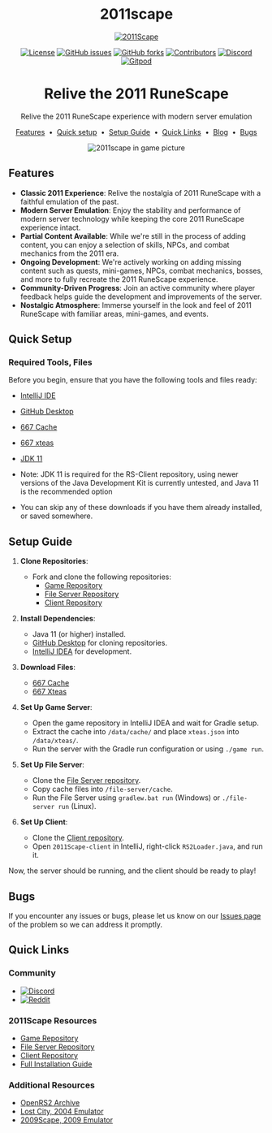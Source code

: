 <div align="center">
<h1>2011scape</h1>
<a href="https://github.com/2011Scape/game">
  <img src="https://i.imgur.com/IKFkP0S.jpeg" alt="2011Scape">
</a>

[![License](https://img.shields.io/badge/license-ISC-blue?style=for-the-badge&logo=open-source-initiative&logoColor=white)](https://opensource.org/licenses/ISC)
[![GitHub issues](https://img.shields.io/github/issues/2011Scape/game?style=for-the-badge&label=Issues%20%E2%9A%A0%EF%B8%8F&color=gold)](https://github.com/2011Scape/game/issues)
[![GitHub forks](https://img.shields.io/github/forks/2011Scape/game?style=for-the-badge&logo=github&logoColor=white)](https://github.com/2011Scape/game/forks)
[![Contributors](https://img.shields.io/github/contributors/2011Scape/game?style=for-the-badge&logo=github&color=darkgreen)](https://github.com/2011Scape/game/graphs/contributors)
[![Discord](https://img.shields.io/discord/1055304546521469019?label=chat&logo=discord&logoColor=white&style=for-the-badge&color=5865F2)](https://discord.gg/jDbBAKjhxh)
[![Gitpod](https://img.shields.io/badge/Gitpod-orange?style=for-the-badge&logo=gitpod&logoColor=white)](https://gitpod.io/#https://github.com/2011Scape/game)

<h1>Relive the 2011 RuneScape</h1>

<p>Relive the 2011 RuneScape experience with modern server emulation</p>

<a href="#features">Features</a> &nbsp;&bull;&nbsp;
<a href="#quick setup">Quick setup</a> &nbsp;&bull;&nbsp;
<a href="#setup guide">Setup Guide</a> &nbsp;&bull;&nbsp;
<a href="#quick links">Quick Links</a> &nbsp;&bull;&nbsp;
<a href="https://rune-server.org/threads/667-2011scape-an-emulation-of-runescape-in-2011-powered-by-rsmod.706352/" target="_blank">Blog</a> &nbsp;&bull;&nbsp;
<a href="https://github.com/2011Scape/game/issues">Bugs</a>

![2011scape in game picture](https://i.imgur.com/TNXa63G.png)

</div>

## Features

- **Classic 2011 Experience**: Relive the nostalgia of 2011 RuneScape with a faithful emulation of the past.
- **Modern Server Emulation**: Enjoy the stability and performance of modern server technology while keeping the core 2011 RuneScape experience intact.
- **Partial Content Available**: While we're still in the process of adding content, you can enjoy a selection of skills, NPCs, and combat mechanics from the 2011 era.
- **Ongoing Development**: We're actively working on adding missing content such as quests, mini-games, NPCs, combat mechanics, bosses, and more to fully recreate the 2011 RuneScape experience.
- **Community-Driven Progress**: Join an active community where player feedback helps guide the development and improvements of the server.
- **Nostalgic Atmosphere**: Immerse yourself in the look and feel of 2011 RuneScape with familiar areas, mini-games, and events.


## Quick Setup

### Required Tools, Files

Before you begin, ensure that you have the following tools and files ready:

- [IntelliJ IDE](https://www.jetbrains.com/idea/download/)
- [GitHub Desktop](https://desktop.github.com/)
- [667 Cache](https://archive.openrs2.org/caches/runescape/278/disk.zip)
- [667 xteas](https://github.com/2011Scape/installation-guide/releases/download/v1.0/xteas.json)
- [JDK 11](https://www.techspot.com/downloads/5553-java-jdk.html)

- Note: JDK 11 is required for the RS-Client repository, using newer versions of the Java Development Kit is currently untested, and Java 11 is the recommended option
- You can skip any of these downloads if you have them already installed, or saved somewhere.

## Setup Guide

1. **Clone Repositories**:
   - Fork and clone the following repositories:
     - [Game Repository](https://github.com/2011Scape/2011Scape)
     - [File Server Repository](https://github.com/2011Scape/file-server)
     - [Client Repository](https://github.com/2011Scape/stronghold-client)

2. **Install Dependencies**:
   - Java 11 (or higher) installed.
   - [GitHub Desktop](https://desktop.github.com/) for cloning repositories.
   - [IntelliJ IDEA](https://www.jetbrains.com/idea/) for development.

3. **Download Files**:
   - [667 Cache](https://archive.openrs2.org/caches/runescape/278/disk.zip)
   - [667 Xteas](https://github.com/2011Scape/installation-guide/releases/download/v1.0/xteas.json)

4. **Set Up Game Server**:
   - Open the game repository in IntelliJ IDEA and wait for Gradle setup.
   - Extract the cache into `/data/cache/` and place `xteas.json` into `/data/xteas/`.
   - Run the server with the Gradle run configuration or using `./game run`.

5. **Set Up File Server**:
   - Clone the [File Server repository](https://github.com/2011Scape/file-server).
   - Copy cache files into `/file-server/cache`.
   - Run the File Server using `gradlew.bat run` (Windows) or `./file-server run` (Linux).

6. **Set Up Client**:
   - Clone the [Client repository](https://github.com/2011Scape/stronghold-client).
   - Open `2011Scape-client` in IntelliJ, right-click `RS2Loader.java`, and run it.

Now, the server should be running, and the client should be ready to play!

## Bugs

If you encounter any issues or bugs, please let us know on our [Issues page](https://github.com/2011Scape/game/issues) of the problem so we can address it promptly.

## Quick Links

### Community
- [![Discord](https://img.shields.io/badge/Discord%20%20-blue?style=for-the-badge&logo=discord&logoColor=white)](https://discord.gg/jDbBAKjhxh)
- [![Reddit](https://img.shields.io/badge/Reddit%20%20-red?style=for-the-badge&logo=reddit&logoColor=white)](https://www.reddit.com/r/2011scape/)

### 2011Scape Resources
- [Game Repository](https://github.com/2011Scape/game)
- [File Server Repository](https://github.com/2011Scape/file-server)
- [Client Repository](https://github.com/2011Scape/2011scape-client)
- [Full Installation Guide](https://github.com/2011Scape/installation-guide)

### Additional Resources
- [OpenRS2 Archive](https://archive.openrs2.org/)
- [Lost City, 2004 Emulator](https://discord.gg/hN3tHUmZEN)
- [2009Scape, 2009 Emulator](https://2009scape.org)
